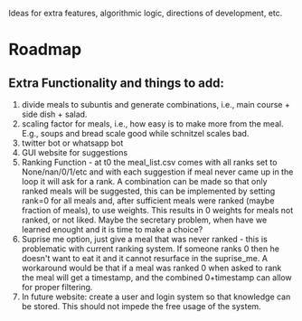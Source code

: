 
Ideas for extra features, algorithmic logic, directions of development, etc.

# Roadmap
## Extra Functionality and things to add:
1. divide meals to subuntis and generate combinations, i.e., main course + side dish + salad.
2. scaling factor for meals, i.e., how easy is to make more from the meal. E.g., soups and bread scale good while schnitzel scales bad.
4. twitter bot or whatsapp bot
5. GUI website for suggestions
6. Ranking Function - at t0 the meal_list.csv comes with all ranks set to None/nan/0/1/etc and with each suggestion if meal never came up in the loop it will ask for a rank. A combination can be made so that only ranked meals will be suggested, this can be implemented by setting rank=0 for all meals and, after sufficient meals were ranked (maybe fraction of meals), to use weights. This results in 0 weights for meals not ranked, or not liked. Maybe the secretary problem, when have we learned enought and it is time to make a choice?
7. Suprise me option, just give a meal that was never ranked - this is problematic with current ranking system. If someone ranks 0 then he doesn't want to eat it and it cannot resurface in the suprise_me. A workaround would be that if a meal was ranked 0 when asked to rank the meal will get a timestamp, and the combined 0+timestamp can allow for proper filtering.
8. In future website: create a user and login system so that knowledge can be stored. This should not impede the free usage of the system.
